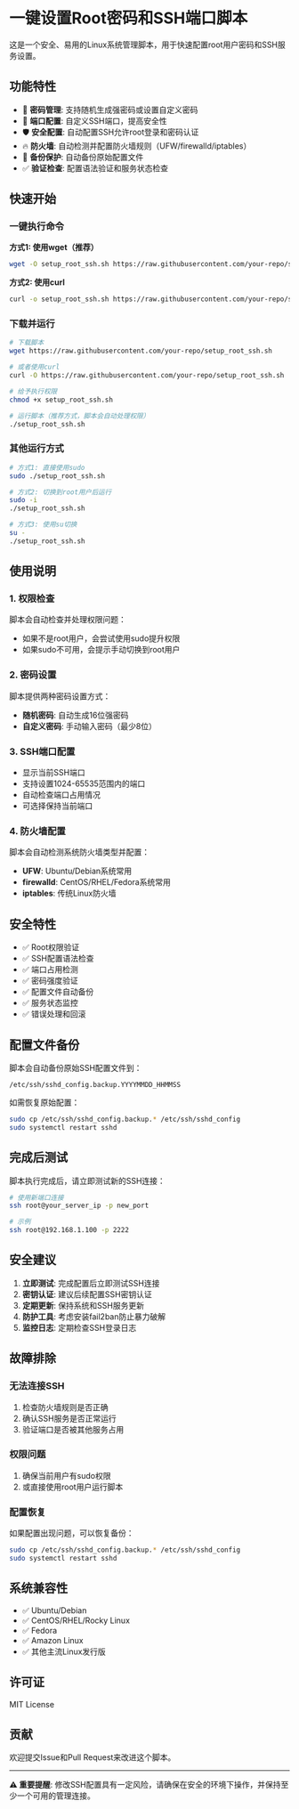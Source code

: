 # 一键设置Root密码和SSH端口脚本

这是一个安全、易用的Linux系统管理脚本，用于快速配置root用户密码和SSH服务设置。

## 功能特性

- 🔐 **密码管理**: 支持随机生成强密码或设置自定义密码
- 🚪 **端口配置**: 自定义SSH端口，提高安全性
- 🛡️ **安全配置**: 自动配置SSH允许root登录和密码认证
- 🔥 **防火墙**: 自动检测并配置防火墙规则（UFW/firewalld/iptables）
- 💾 **备份保护**: 自动备份原始配置文件
- ✅ **验证检查**: 配置语法验证和服务状态检查

## 快速开始

### 一键执行命令

**方式1: 使用wget（推荐）**
```bash
wget -O setup_root_ssh.sh https://raw.githubusercontent.com/your-repo/setup_root_ssh.sh && chmod +x setup_root_ssh.sh && ./setup_root_ssh.sh
```

**方式2: 使用curl**
```bash
curl -o setup_root_ssh.sh https://raw.githubusercontent.com/your-repo/setup_root_ssh.sh && chmod +x setup_root_ssh.sh && ./setup_root_ssh.sh
```

### 下载并运行

```bash
# 下载脚本
wget https://raw.githubusercontent.com/your-repo/setup_root_ssh.sh

# 或者使用curl
curl -O https://raw.githubusercontent.com/your-repo/setup_root_ssh.sh

# 给予执行权限
chmod +x setup_root_ssh.sh

# 运行脚本（推荐方式，脚本会自动处理权限）
./setup_root_ssh.sh
```

### 其他运行方式

```bash
# 方式1: 直接使用sudo
sudo ./setup_root_ssh.sh

# 方式2: 切换到root用户后运行
sudo -i
./setup_root_ssh.sh

# 方式3: 使用su切换
su -
./setup_root_ssh.sh
```

## 使用说明

### 1. 权限检查
脚本会自动检查并处理权限问题：
- 如果不是root用户，会尝试使用sudo提升权限
- 如果sudo不可用，会提示手动切换到root用户

### 2. 密码设置
脚本提供两种密码设置方式：
- **随机密码**: 自动生成16位强密码
- **自定义密码**: 手动输入密码（最少8位）

### 3. SSH端口配置
- 显示当前SSH端口
- 支持设置1024-65535范围内的端口
- 自动检查端口占用情况
- 可选择保持当前端口

### 4. 防火墙配置
脚本会自动检测系统防火墙类型并配置：
- **UFW**: Ubuntu/Debian系统常用
- **firewalld**: CentOS/RHEL/Fedora系统常用  
- **iptables**: 传统Linux防火墙

## 安全特性

- ✅ Root权限验证
- ✅ SSH配置语法检查
- ✅ 端口占用检测
- ✅ 密码强度验证
- ✅ 配置文件自动备份
- ✅ 服务状态监控
- ✅ 错误处理和回滚

## 配置文件备份

脚本会自动备份原始SSH配置文件到：
```
/etc/ssh/sshd_config.backup.YYYYMMDD_HHMMSS
```

如需恢复原始配置：
```bash
sudo cp /etc/ssh/sshd_config.backup.* /etc/ssh/sshd_config
sudo systemctl restart sshd
```

## 完成后测试

脚本执行完成后，请立即测试新的SSH连接：

```bash
# 使用新端口连接
ssh root@your_server_ip -p new_port

# 示例
ssh root@192.168.1.100 -p 2222
```

## 安全建议

1. **立即测试**: 完成配置后立即测试SSH连接
2. **密钥认证**: 建议后续配置SSH密钥认证
3. **定期更新**: 保持系统和SSH服务更新
4. **防护工具**: 考虑安装fail2ban防止暴力破解
5. **监控日志**: 定期检查SSH登录日志

## 故障排除

### 无法连接SSH
1. 检查防火墙规则是否正确
2. 确认SSH服务是否正常运行
3. 验证端口是否被其他服务占用

### 权限问题
1. 确保当前用户有sudo权限
2. 或直接使用root用户运行脚本

### 配置恢复
如果配置出现问题，可以恢复备份：
```bash
sudo cp /etc/ssh/sshd_config.backup.* /etc/ssh/sshd_config
sudo systemctl restart sshd
```

## 系统兼容性

- ✅ Ubuntu/Debian
- ✅ CentOS/RHEL/Rocky Linux
- ✅ Fedora
- ✅ Amazon Linux
- ✅ 其他主流Linux发行版

## 许可证

MIT License

## 贡献

欢迎提交Issue和Pull Request来改进这个脚本。

---

**⚠️ 重要提醒**: 修改SSH配置具有一定风险，请确保在安全的环境下操作，并保持至少一个可用的管理连接。
